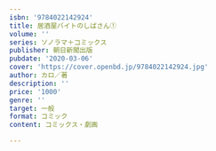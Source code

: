 ```yaml
---
isbn: '9784022142924'
title: 居酒屋バイトのしばさん①
volume: ''
series: ソノラマ＋コミックス
publisher: 朝日新聞出版
pubdate: '2020-03-06'
cover: 'https://cover.openbd.jp/9784022142924.jpg'
author: カロ／著
description: ''
price: '1000'
genre: ''
target: 一般
format: コミック
content: コミックス・劇画

---
```

